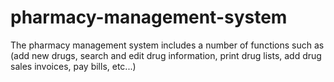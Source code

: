 # pharmacy-management-system
The pharmacy management system includes a number of functions such as (add new drugs, search and edit drug information, print drug lists, add drug sales invoices, pay bills, etc...)
